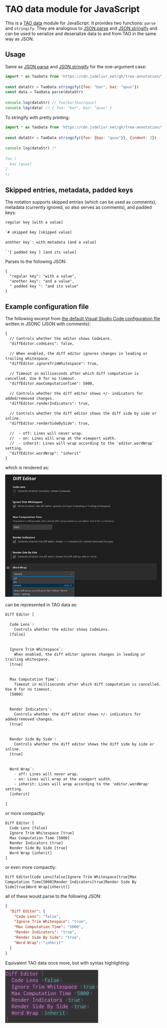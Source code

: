 # TAO data module for JavaScript

This is a [TAO data](https://www.tree-annotation.org/#data) module for JavaScript. It provides two functions: `parse` and `stringify`. They are analogous to [JSON.parse](https://developer.mozilla.org/en-US/docs/Web/JavaScript/Reference/Global_Objects/JSON/parse) and [JSON.stringify](https://developer.mozilla.org/en-US/docs/Web/JavaScript/Reference/Global_Objects/JSON/stringify) and can be used to serialize and deserialize data to and from TAO in the same way as JSON.

## Usage

Same as [JSON.parse](https://developer.mozilla.org/en-US/docs/Web/JavaScript/Reference/Global_Objects/JSON/parse) and [JSON.stringify](https://developer.mozilla.org/en-US/docs/Web/JavaScript/Reference/Global_Objects/JSON/stringify) for the one-argument case:

```js
import * as TaoData from 'https://cdn.jsdelivr.net/gh/tree-annotation/tao-data-js@v1-2021-03-22-beta/bundle.js'

const dataStr = TaoData.stringify({foo: "bar", baz: "quux"})
const data = TaoData.parse(dataStr)

console.log(dataStr) // foo[bar]baz[quux]
console.log(data) // { foo: "bar", baz: "quux" }
```

To stringify with pretty printing:

```js
import * as TaoData from 'https://cdn.jsdelivr.net/gh/tree-annotation/tao-data-js@v1-2021-03-22-beta/bundle.js'

const dataStr = TaoData.stringify({foo: {baz: "quux"}}, {indent: 2})

console.log(dataStr) /*

foo [
  baz [quux]
]
*/
```

## Skipped entries, metadata, padded keys

The notation supports skipped entries (which can be used as comments), metadata (currently ignored, so also serves as comments), and padded keys:

```
regular key [with a value]

`# skipped key [skipped value]

another key`: with metadata [and a value]

`'[ padded key ] [and its value]
```

Parses to the following JSON:

```
{
  "regular key": "with a value",
  "another key": "and a value",
  " padded key ": "and its value"
}
```

## Example configuration file

The following excerpt from [the default Visual Studio Code configuration file](https://code.visualstudio.com/docs/getstarted/settings#_default-settings) written in JSONC (JSON with comments):

```
{
  // Controls whether the editor shows CodeLens.
  "diffEditor.codeLens": false,

  // When enabled, the diff editor ignores changes in leading or trailing whitespace.
  "diffEditor.ignoreTrimWhitespace": true,

  // Timeout in milliseconds after which diff computation is cancelled. Use 0 for no timeout.
  "diffEditor.maxComputationTime": 5000,

  // Controls whether the diff editor shows +/- indicators for added/removed changes.
  "diffEditor.renderIndicators": true,

  // Controls whether the diff editor shows the diff side by side or inline.
  "diffEditor.renderSideBySide": true,

  //  - off: Lines will never wrap.
  //  - on: Lines will wrap at the viewport width.
  //  - inherit: Lines will wrap according to the `editor.wordWrap` setting.
  "diffEditor.wordWrap": "inherit"
}
```

which is rendered as:

![vscode_settings_rendered](vscode_settings_rendered.png)

can be represented in TAO data as:

```
Diff Editor [

  Code Lens`:
    Controls whether the editor shows CodeLens.
  [false]


  Ignore Trim Whitespace`:
    When enabled, the diff editor ignores changes in leading or trailing whitespace.
  [true]


  Max Computation Time`:
    Timeout in milliseconds after which diff computation is cancelled. Use 0 for no timeout.
  [5000]


  Render Indicators`:
    Controls whether the diff editor shows +/- indicators for added/removed changes.
  [true]


  Render Side By Side`:
    Controls whether the diff editor shows the diff side by side or inline.
  [true]
  

  Word Wrap`:
    - off: Lines will never wrap.
    - on: Lines will wrap at the viewport width.
    - inherit: Lines will wrap according to the 'editor.wordWrap' setting.
  [inherit]

]
```

or more compactly:

```
Diff Editor [
  Code Lens [false]
  Ignore Trim Whitespace [true]
  Max Computation Time [5000]
  Render Indicators [true]
  Render Side By Side [true]
  Word Wrap [inherit]
]
```

or even more compactly:

```
Diff Editor[Code Lens[false]Ignore Trim Whitespace[true]Max Computation Time[5000]Render Indicators[true]Render Side By Side[true]Word Wrap[inherit]]
```

all of these would parse to the following JSON:

```json
{
  "Diff Editor": {
    "Code Lens": "false",
    "Ignore Trim Whitespace": "true",
    "Max Computation Time": "5000",
    "Render Indicators": "true",
    "Render Side By Side": "true",
    "Word Wrap": "inherit"
  }
}
```

Equivalent TAO data once more, but with syntax highlighting:

![vscode_settings_tao](vscode_settings_tao.png)